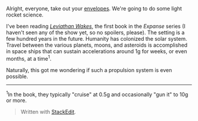Alright, everyone, take out your [envelopes](https://en.wikipedia.org/wiki/Back-of-the-envelope_calculation). We're going to do some light rocket science.

I've been reading [*Leviathan Wakes*](https://www.amazon.com/Leviathan-Wakes-James-S-Corey/dp/0316129089), the first book in the *Expanse* series (I haven't seen any of the show yet, so no spoilers, please). The setting is a few hundred years in the future. Humanity has colonized the solar system. Travel between the various planets, moons, and asteroids is accomplished in space ships that can sustain accelerations around 1[g](https://en.wikipedia.org/wiki/G-force) for weeks, or even months, at a time<sup>1</sup>.

Naturally, this got me wondering if such a propulsion system is even possible. 

---
<sup>1</sup>In the book, they typically "cruise" at 0.5g and occasionally "gun it" to 10g or more.

> Written with [StackEdit](https://stackedit.io/).
<!--stackedit_data:
eyJoaXN0b3J5IjpbMTc5OTQwMjc0MywtMTUxMDE5MTk0MiwtMT
Y4MDYwNTUyNiwtMTY3NzEzMDI4NywxNTc3NzcyODg1LDEwODg1
NzYzMTQsLTk1MjQxMDAwNywyMDc0Njc3NjAsMTczODY5MDk2LC
01ODAwNjM5ODldfQ==
-->